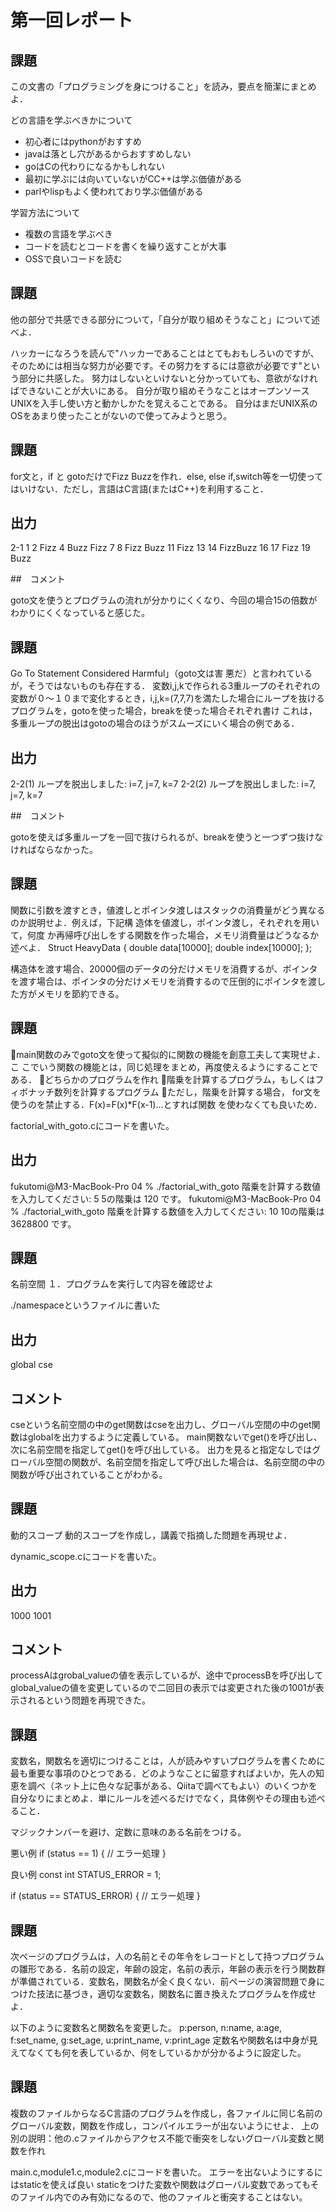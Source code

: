 # 第一回レポート


## 課題

この文書の「プログラミングを身につけること」を読み，要点を簡潔にまとめよ．

どの言語を学ぶべきかについて

* 初心者にはpythonがおすすめ
* javaは落とし穴があるからおすすめしない
* goはCの代わりになるかもしれない
* 最初に学ぶには向いていないがCC++は学ぶ価値がある
* parlやlispもよく使われており学ぶ価値がある

学習方法について

* 複数の言語を学ぶべき
* コードを読むとコードを書くを繰り返すことが大事
* OSSで良いコードを読む

## 課題

 他の部分で共感できる部分について，「自分が取り組めそうなこと」について述べよ．

ハッカーになろうを読んで"ハッカーであることはとてもおもしろいのですが、そのためには相当な努力が必要です。その努力をするには意欲が必要です"という部分に共感した。
努力はしないといけないと分かっていても、意欲がなければできないことが大いにある。
自分が取り組めそうなことはオープンソースUNIXを入手し使い方と動かしかたを覚えることである。
自分はまだUNIX系のOSをあまり使ったことがないので使ってみようと思う。

## 課題

 for文と，if と gotoだけでFizz Buzzを作れ．else, else if,switch等を一切使ってはいけない．ただし，言語はC言語(またはC++)を利用すること．

## 出力

2-1
1
2
Fizz
4
Buzz
Fizz
7
8
Fizz
Buzz
11
Fizz
13
14
FizzBuzz
16
17
Fizz
19
Buzz

##　コメント

goto文を使うとプログラムの流れが分かりにくくなり、今回の場合15の倍数がわかりにくくなっていると感じた。

## 課題

Go To Statement Considered Harmful」（goto文は害 悪だ）と言われているが，そうではないものも存在する． 変数i,j,kで作られる3重ループのそれぞれの変数が０～１０まで変化するとき，i,j,k=(7,7,7)を満たした場合にループを抜けるプログラムを，gotoを使った場合，breakを使った場合それぞれ書け
これは，多重ループの脱出はgotoの場合のほうがスムーズにいく場合の例である．

## 出力

2-2(1)
ループを脱出しました: i=7, j=7, k=7
2-2(2)
ループを脱出しました: i=7, j=7, k=7

##　コメント

gotoを使えば多重ループを一回で抜けられるが、breakを使うと一つずつ抜けなければならなかった。

## 課題

関数に引数を渡すとき，値渡しとポインタ渡しはスタックの消費量がどう異なるのか説明せよ．例えば，下記構 造体を値渡し，ポインタ渡し，それぞれを用いて，何度 か再帰呼び出しをする関数を作った場合，メモリ消費量はどうなるか述べよ．
Struct HeavyData
{
double data[10000];
double index[10000];
};

構造体を渡す場合、20000個のデータの分だけメモリを消費するが、ポインタを渡す場合は、ポインタの分だけメモリを消費するので圧倒的にポインタを渡した方がメモリを節約できる。

## 課題

main関数のみでgoto文を使って擬似的に関数の機能を創意工夫して実現せよ．こ こでいう関数の機能とは，同じ処理をまとめ，再度使えるようにすることである．
どちらかのプログラムを作れ
階乗を計算するプログラム，もしくはフィボナッチ数列を計算するプログラム
ただし，階乗を計算する場合， for文を使うのを禁止する．F(x)=F(x)*F(x-1)…とすれば関数 を使わなくても良いため．

factorial_with_goto.cにコードを書いた。

## 出力
fukutomi@M3-MacBook-Pro 04 % ./factorial_with_goto
階乗を計算する数値を入力してください: 5
5の階乗は 120 です。
fukutomi@M3-MacBook-Pro 04 % ./factorial_with_goto
階乗を計算する数値を入力してください: 10
10の階乗は 3628800 です。

## 課題

名前空間
１．プログラムを実行して内容を確認せよ

./namespaceというファイルに書いた

## 出力

global
cse

## コメント

cseという名前空間の中のget関数はcseを出力し、グローバル空間の中のget関数はglobalを出力するように定義している。
main関数ないでget()を呼び出し、次に名前空間を指定してget()を呼び出している。
出力を見ると指定なしではグローバル空間の関数が、名前空間を指定して呼び出した場合は、名前空間の中の関数が呼び出されていることがわかる。

## 課題

動的スコープ
動的スコープを作成し，講義で指摘した問題を再現せよ．

dynamic_scope.cにコードを書いた。

## 出力

1000
1001

## コメント

processAはgrobal_valueの値を表示しているが、途中でprocessBを呼び出してglobal_valueの値を変更しているので二回目の表示では変更された後の1001が表示されるという問題を再現できた。

## 課題

変数名，関数名を適切につけることは，人が読みやすいプログラムを書くために最も重要な事項のひとつである．どのようなことに留意すればよいか，先人の知恵を調べ（ネット上に色々な記事がある、Qiitaで調べてもよい）のいくつかを自分なりにまとめよ．単にルールを述べるだけでなく，具体例やその理由も述べること．

マジックナンバーを避け、定数に意味のある名前をつける。

悪い例
if (status == 1) {
    // エラー処理
}

良い例
const int STATUS_ERROR = 1;

if (status == STATUS_ERROR) {
    // エラー処理
}

## 課題

次ページのプログラムは，人の名前とその年令をレコードとして持つプログラムの雛形である．名前の設定，年齢の設定，名前の表示，年齢の表示を行う関数群が準備されている．変数名，関数名が全く良くない．前ページの演習問題で身につけた技法に基づき，適切な変数名，関数名に置き換えたプログラムを作成せよ．

以下のように変数名と関数名を変更した。
p:person, n:name, a:age, f:set_name, g:set_age, u:print_name, v:print_age
定数名や関数名は中身が見えてなくても何を表しているか、何をしているかが分かるように設定した。

## 課題

複数のファイルからなるC言語のプログラムを作成し，各ファイルに同じ名前のグローバル変数，関数を作成し，コンパイルエラーが出ないようにせよ．
上の別の説明：他の.cファイルからアクセス不能で衝突をしないグローバル変数と関数を作れ

main.c,module1.c,module2.cにコードを書いた。
エラーを出ないようにするにはstaticを使えば良い
staticをつけた変数や関数はグローバル変数であってもそのファイル内でのみ有効になるので、他のファイルと衝突することはない。
